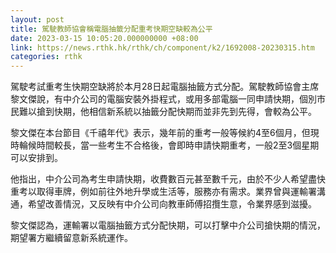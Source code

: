 ```yaml
---
layout: post
title: 駕駛教師協會稱電腦抽籤分配重考快期空缺較為公平
date: 2023-03-15 10:05:20.000000000 +08:00
link: https://news.rthk.hk/rthk/ch/component/k2/1692008-20230315.htm
categories: rthk
---
```


駕駛考試重考生快期空缺將於本月28日起電腦抽籤方式分配。駕駛教師協會主席黎文傑說，有中介公司的電腦安裝外掛程式，或用多部電腦一同申請快期，個別市民難以搶到快期，他相信新系統以抽籤分配快期而並非先到先得，會較為公平。

黎文傑在本台節目《千禧年代》表示，幾年前的重考一般等候約4至6個月，但現時輪候時間較長，當一些考生不合格後，會即時申請快期重考，一般2至3個星期可以安排到。

他指出，中介公司為考生申請快期，收費數百元甚至數千元，由於不少人希望盡快重考以取得車牌，例如前往外地升學或生活等，服務亦有需求。業界曾與運輸署溝通，希望改善情況，又反映有中介公司向教車師傅招攬生意，令業界感到滋擾。

黎文傑認為，運輸署以電腦抽籤方式分配快期，可以打擊中介公司搶快期的情況，期望署方繼續留意新系統運作。
